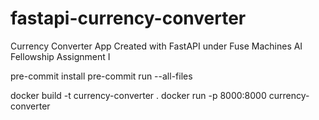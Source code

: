 # fastapi-currency-converter
Currency Converter App Created with FastAPI under Fuse Machines AI Fellowship Assignment I


pre-commit install
pre-commit run --all-files


docker build -t currency-converter .
docker run -p 8000:8000 currency-converter
